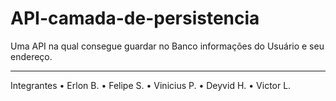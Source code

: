 # API-camada-de-persistencia
Uma API na qual consegue guardar no Banco informações do Usuário e seu endereço.
___________________________________________________________________________________________________________________________________________

Integrantes
•	Erlon B.
•	Felipe S.
•	Vinicius P.
•	Deyvid H.
•	Victor L.
